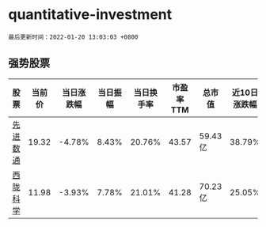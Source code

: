 # quantitative-investment

`最后更新时间：2022-01-20 13:03:03 +0800`

## 强势股票

|股票|当前价|当日涨跌幅|当日振幅|当日换手率|市盈率TTM|总市值|近10日涨跌幅|
|----|----|----|----|----|----|----|----|
|[先进数通](https://xueqiu.com/S/SZ300541)|19.32|-4.78%|8.43%|20.76%|43.57|59.43亿|38.79%|
|[西陇科学](https://xueqiu.com/S/SZ002584)|11.98|-3.93%|7.78%|21.01%|41.28|70.23亿|25.05%|
